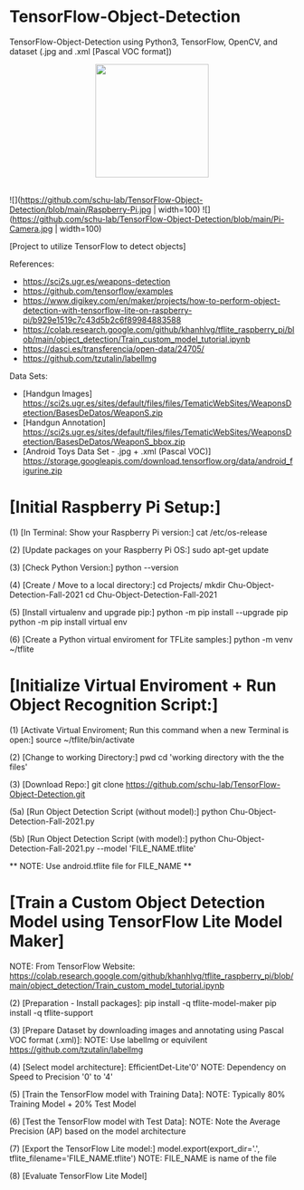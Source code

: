 # TensorFlow-Object-Detection
TensorFlow-Object-Detection using Python3, TensorFlow, OpenCV, and dataset (.jpg and .xml [Pascal VOC format])

<div align="center">
  <img src="https://github.com/schu-lab/TensorFlow-Object-Detection/blob/main/HW-Setup.jpg" width="200" /><br /><br />
</div>

![](https://github.com/schu-lab/TensorFlow-Object-Detection/blob/main/Raspberry-Pi.jpg | width=100)
![](https://github.com/schu-lab/TensorFlow-Object-Detection/blob/main/Pi-Camera.jpg | width=100)

[Project to utilize TensorFlow to detect objects] 

References: 
* https://sci2s.ugr.es/weapons-detection
* https://github.com/tensorflow/examples
* https://www.digikey.com/en/maker/projects/how-to-perform-object-detection-with-tensorflow-lite-on-raspberry-pi/b929e1519c7c43d5b2c6f89984883588
* https://colab.research.google.com/github/khanhlvg/tflite_raspberry_pi/blob/main/object_detection/Train_custom_model_tutorial.ipynb
* https://dasci.es/transferencia/open-data/24705/
* https://github.com/tzutalin/labelImg

Data Sets:
* [Handgun Images] https://sci2s.ugr.es/sites/default/files/files/TematicWebSites/WeaponsDetection/BasesDeDatos/WeaponS.zip
* [Handgun Annotation] https://sci2s.ugr.es/sites/default/files/files/TematicWebSites/WeaponsDetection/BasesDeDatos/WeaponS_bbox.zip
* [Android Toys Data Set - .jpg + .xml (Pascal VOC)] https://storage.googleapis.com/download.tensorflow.org/data/android_figurine.zip


# [Initial Raspberry Pi Setup:]

(1) [In Terminal: Show your Raspberry Pi version:]
cat /etc/os-release

(2) [Update packages on your Raspberry Pi OS:]
sudo apt-get update

(3) [Check Python Version:]
python --version

(4) [Create / Move to a local directory:]
cd Projects/
mkdir Chu-Object-Detection-Fall-2021
cd Chu-Object-Detection-Fall-2021

(5) [Install virtualenv and upgrade pip:]
python -m pip install --upgrade pip
python -m pip install virtual env

(6) [Create a Python virtual enviroment for TFLite samples:]
python -m venv ~/tflite


# [Initialize Virtual Enviroment + Run Object Recognition Script:]
(1) [Activate Virtual Enviroment; Run this command when a new Terminal is open:]
source ~/tflite/bin/activate

(2) [Change to working Directory:]
pwd
cd 'working directory with the the files'

(3) [Download Repo:]
git clone https://github.com/schu-lab/TensorFlow-Object-Detection.git

(5a) [Run Object Detection Script (without model):]
python Chu-Object-Detection-Fall-2021.py

(5b) [Run Object Detection Script (with model):]
python Chu-Object-Detection-Fall-2021.py --model 'FILE_NAME.tflite'

** NOTE: Use android.tflite file for FILE_NAME **

# [Train a Custom Object Detection Model using TensorFlow Lite Model Maker]
NOTE: From TensorFlow Website: https://colab.research.google.com/github/khanhlvg/tflite_raspberry_pi/blob/main/object_detection/Train_custom_model_tutorial.ipynb

(2) [Preparation - Install packages]:
pip install -q tflite-model-maker
pip install -q tflite-support

(3) [Prepare Dataset by downloading images and annotating using Pascal VOC format (.xml)]:
NOTE: Use labelImg or equivilent https://github.com/tzutalin/labelImg

(4) [Select model architecture]: EfficientDet-Lite'0'
NOTE: Dependency on Speed to Precision '0' to '4'

(5) [Train the TensorFlow model with Training Data]:
NOTE: Typically 80% Training Model + 20% Test Model

(6) [Test the TensorFlow model with Test Data]:
NOTE: Note the Average Precision (AP) based on the model architecture

(7) [Export the TensorFlow Lite model:]
model.export(export_dir='.', tflite_filename='FILE_NAME.tflite')
NOTE: FILE_NAME is name of the file

(8) [Evaluate TensorFlow Lite Model]
